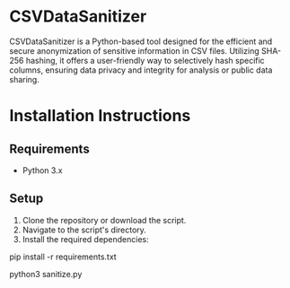 # CSVDataSanitizer
CSVDataSanitizer is a Python-based tool designed for the efficient and secure anonymization of sensitive information in CSV files. Utilizing SHA-256 hashing, it offers a user-friendly way to selectively hash specific columns, ensuring data privacy and integrity for analysis or public data sharing.


# Installation Instructions

## Requirements
- Python 3.x

## Setup
1. Clone the repository or download the script.
2. Navigate to the script's directory.
3. Install the required dependencies:

pip install -r requirements.txt


python3 sanitize.py
